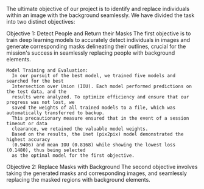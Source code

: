 The ultimate objective of our project is to identify and replace individuals within an image with the background seamlessly.
We have divided the task into two distinct objectives:

  Objective 1: Detect People and Return their Masks 
    The first objective is to train deep learning models to accurately detect individuals in images
    and generate corresponding masks delineating their outlines, crucial for the mission's
    success in seamlessly replacing people with background elements.

    Model Training and Evaluation:
      In our pursuit of the best model, we trained five models and searched for the best
      Intersection over Union (IOU). Each model performed predictions on the test data, and the
      results were analyzed. To optimize efficiency and ensure that our progress was not lost, we
      saved the weights of all trained models to a file, which was automatically transferred to backup.
      This precautionary measure ensured that in the event of a session timeout or data
      clearance, we retained the valuable model weights.
      Based on the results, the Unet (pix2pix) model demonstrated the highest accuracy
      (0.9406) and mean IOU (0.8168) while showing the lowest loss (0.1480), thus being selected
      as the optimal model for the first objective.
    
  Objective 2: Replace Masks with Background
    The second objective involves taking the generated masks and corresponding images, and
    seamlessly replacing the masked regions with background elements.


  
  
